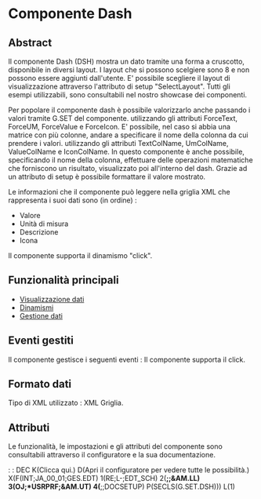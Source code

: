 # Componente Dash

## Abstract
Il componente Dash (DSH) mostra un dato tramite una forma a cruscotto, disponibile in diversi layout.
I layout che si possono scelgiere sono 8 e non possono essere aggiunti dall'utente.
E' possibile scegliere il layout di visualizzazione attraverso l'attributo di setup "SelectLayout".
Tutti gli esempi utilizzabili, sono consultabili nel nostro showcase dei componenti.

Per popolare il componente dash è possibile valorizzarlo anche passando i valori tramite G.SET del componente. utilizzando gli attributi ForceText, ForceUM, ForceValue e ForceIcon.
E' possibile, nel caso si abbia una matrice con più colonne, andare a specificare il nome della colonna da cui prendere i valori. utilizzando gli attributi TextColName, UmColName, ValueColName e IconColName.
In questo componente è anche possibile, specificando il nome della colonna, effettuare delle operazioni matematiche che forniscono un risultato, visualizzato poi all'interno del dash.
Grazie ad un attributo di setup è possibile formattare il valore mostrato.

Le informazioni che il componente può leggere nella griglia XML che rappresenta i suoi dati  sono (in ordine) : 
- Valore
- Unità di misura
- Descrizione
- Icona

Il componente supporta il dinamismo "click".


## Funzionalità principali
- [Visualizzazione dati](Sorgenti/MB/DOC/LOCDSH_F01)
- [Dinamismi](Sorgenti/MB/DOC/LOCDSH_F02)
- [Gestione dati](Sorgenti/MB/DOC/LOCDSH_F03)

## Eventi gestiti
Il componente gestisce i seguenti eventi : 
Il componente supporta il click.

## Formato dati
Tipo di XML utilizzato :  XML Griglia.

## Attributi
Le funzionalità, le impostazioni e gli attributi del componente sono consultabili attraverso il configuratore e la sua documentazione.

 :  : DEC K(Clicca qui.) D(Apri il configuratore per vedere tutte le possibilità.) X(F(INT;JA_00_01;GES.EDT) 1(RE;L-;EDT_SCH) 2(**;;&AM.LL) 3(OJ;*USRPRF;&AM.UT) 4(**;;DOCSETUP) P(SECLS(G.SET.DSH))) L(1)

